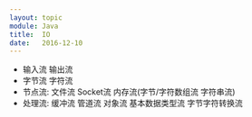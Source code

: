```yaml
---
layout: topic
module: Java
title:  IO
date:   2016-12-10
---
```


* 输入流 输出流
* 字节流 字符流
* 节点流: 文件流 Socket流 内存流(字节/字符数组流 字符串流)
* 处理流: 缓冲流 管道流 对象流 基本数据类型流 字节字符转换流
